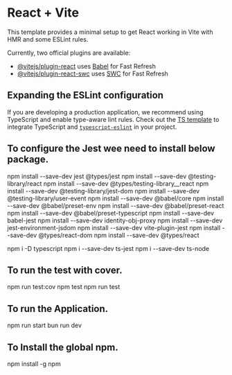 # React + Vite

This template provides a minimal setup to get React working in Vite with HMR and some ESLint rules.

Currently, two official plugins are available:

- [@vitejs/plugin-react](https://github.com/vitejs/vite-plugin-react/blob/main/packages/plugin-react/README.md) uses [Babel](https://babeljs.io/) for Fast Refresh
- [@vitejs/plugin-react-swc](https://github.com/vitejs/vite-plugin-react-swc) uses [SWC](https://swc.rs/) for Fast Refresh

## Expanding the ESLint configuration

If you are developing a production application, we recommend using TypeScript and enable type-aware lint rules. Check out the [TS template](https://github.com/vitejs/vite/tree/main/packages/create-vite/template-react-ts) to integrate TypeScript and [`typescript-eslint`](https://typescript-eslint.io) in your project.


## To configure the Jest wee need to install below package.
npm install --save-dev jest @types/jest
npm install --save-dev @testing-library/react
npm install --save-dev @types/testing-library__react
npm install --save-dev @testing-library/jest-dom
npm install --save-dev @testing-library/user-event
npm install --save-dev @babel/core
npm install --save-dev @babel/preset-env
npm install --save-dev @babel/preset-react
npm install --save-dev @babel/preset-typescript
npm install --save-dev babel-jest
npm install --save-dev identity-obj-proxy
npm install --save-dev jest-environment-jsdom
npm install --save-dev vite-plugin-jest
npm install --save-dev @types/react-dom
npm install --save-dev @types/react

npm i -D typescript
npm i --save-dev ts-jest
npm i --save-dev ts-node


## To run the test with cover.
npm run test:cov
npm test
npm run test

## To run the Application.
npm run start
bun run dev

## To Install the global npm.
npm install -g npm


